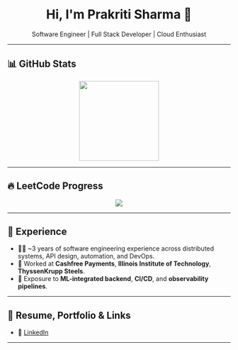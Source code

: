 <h1 align="center">Hi, I'm Prakriti Sharma 👋</h1>

<p align="center">
  Software Engineer | Full Stack Developer | Cloud Enthusiast
</p>

---

## 📊 GitHub Stats

<p align="center">
  <img src="https://github-readme-stats.vercel.app/api/top-langs/?username=prakriti31&layout=compact&hide_border=true" height="180"/>
</p>

---

## 🔥 LeetCode Progress

<p align="center">
  <img src="https://leetcard.jacoblin.cool/prakritimksharma?theme=unicorn&ext=contest" />
</p>

---

## 💼 Experience

- 🧑‍💻 ~3 years of software engineering experience across distributed systems, API design, automation, and DevOps.
- 🏢 Worked at **Cashfree Payments**, **Illinois Institute of Technology**, **ThyssenKrupp Steels**.
- 🧪 Exposure to **ML-integrated backend**, **CI/CD**, and **observability pipelines**.

---

## 📌 Resume, Portfolio & Links
- 💼 [LinkedIn](https://www.linkedin.com/in/prakritisharma31/)

---
